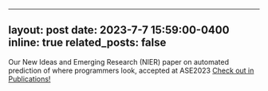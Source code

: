  ---
layout: post
date: 2023-7-7 15:59:00-0400
inline: true
related_posts: false
---

Our New Ideas and Emerging Research (NIER) paper on automated prediction of where programmers look, accepted at ASE2023 [Check out in Publications!](publications)
